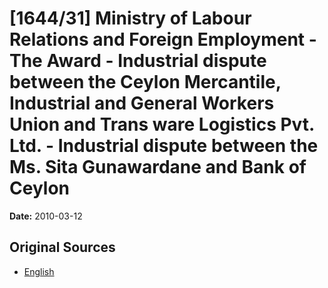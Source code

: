 # [1644/31] Ministry of Labour Relations and Foreign Employment - The Award - Industrial dispute between the Ceylon Mercantile, Industrial and General Workers Union and Trans ware Logistics Pvt. Ltd. - Industrial dispute between the Ms. Sita Gunawardane and Bank of Ceylon

**Date:** 2010-03-12

## Original Sources

- [English](https://documents.gov.lk/view/extra-gazettes/2010/3/1644-31_E.pdf)
